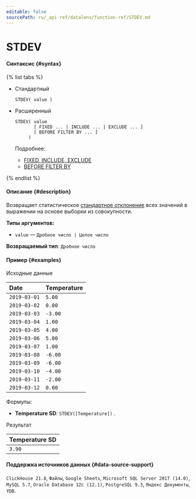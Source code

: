 ```yaml
---
editable: false
sourcePath: ru/_api-ref/datalens/function-ref/STDEV.md
---
```


# STDEV



#### Синтаксис {#syntax}

{% list tabs %}

- Стандартный

  ```
  STDEV( value )
  ```

- Расширенный

  ```
  STDEV( value
         [ FIXED ... | INCLUDE ... | EXCLUDE ... ]
         [ BEFORE FILTER BY ... ]
       )
  ```

  Подробнее:
  - [FIXED, INCLUDE, EXCLUDE](aggregation-functions.md#syntax-lod)
  - [BEFORE FILTER BY](aggregation-functions.md#syntax-before-filter-by)

{% endlist %}

#### Описание {#description}
Возвращает статистическое [стандартное отклонение](https://ru.wikipedia.org/wiki/Среднеквадратическое_отклонение) всех значений в выражении на основе выборки из совокупности.

**Типы аргументов:**
- `value` — `Дробное число | Целое число`


**Возвращаемый тип**: `Дробное число`

#### Пример {#examples}




Исходные данные

| **Date**     | **Temperature**   |
|:-------------|:------------------|
| `2019-03-01` | `5.00`            |
| `2019-03-02` | `0.00`            |
| `2019-03-03` | `-3.00`           |
| `2019-03-04` | `1.00`            |
| `2019-03-05` | `4.00`            |
| `2019-03-06` | `5.00`            |
| `2019-03-07` | `1.00`            |
| `2019-03-08` | `-6.00`           |
| `2019-03-09` | `-6.00`           |
| `2019-03-10` | `-4.00`           |
| `2019-03-11` | `-2.00`           |
| `2019-03-12` | `0.00`            |

Формулы:

- **Temperature SD**: `STDEV([Temperature])` .


Результат

| **Temperature SD**   |
|:---------------------|
| `3.90`               |




#### Поддержка источников данных {#data-source-support}

`ClickHouse 21.8`, `Файлы`, `Google Sheets`, `Microsoft SQL Server 2017 (14.0)`, `MySQL 5.7`, `Oracle Database 12c (12.1)`, `PostgreSQL 9.3`, `Яндекс Документы`, `YDB`.
